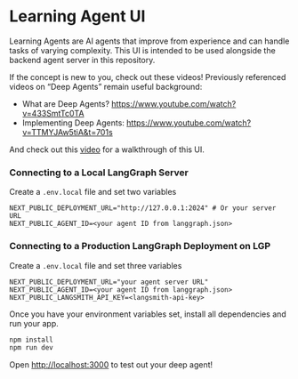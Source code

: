 # Learning Agent UI

Learning Agents are AI agents that improve from experience and can handle tasks of varying complexity. This UI is intended to be used alongside the backend agent server in this repository.

If the concept is new to you, check out these videos!
Previously referenced videos on “Deep Agents” remain useful background:
- What are Deep Agents? https://www.youtube.com/watch?v=433SmtTc0TA
- Implementing Deep Agents: https://www.youtube.com/watch?v=TTMYJAw5tiA&t=701s


And check out this [video](https://youtu.be/0CE_BhdnZZI) for a walkthrough of this UI.

### Connecting to a Local LangGraph Server

Create a `.env.local` file and set two variables

```env
NEXT_PUBLIC_DEPLOYMENT_URL="http://127.0.0.1:2024" # Or your server URL
NEXT_PUBLIC_AGENT_ID=<your agent ID from langgraph.json>
```

### Connecting to a Production LangGraph Deployment on LGP

Create a `.env.local` file and set three variables

```env
NEXT_PUBLIC_DEPLOYMENT_URL="your agent server URL"
NEXT_PUBLIC_AGENT_ID=<your agent ID from langgraph.json>
NEXT_PUBLIC_LANGSMITH_API_KEY=<langsmith-api-key>
```



Once you have your environment variables set, install all dependencies and run your app.

```bash
npm install
npm run dev
```


Open [http://localhost:3000](http://localhost:3000) to test out your deep agent!
